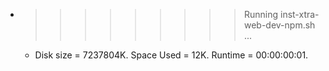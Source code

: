 * >>>>>>>>> Running inst-xtra-web-dev-npm.sh ...
  * Disk size = 7237804K. Space Used = 12K. Runtime = 00:00:00:01.
